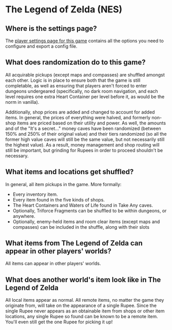 # The Legend of Zelda (NES)

## Where is the settings page?

The [player settings page for this game](../player-settings) contains all the options you need to configure and export a
config file.

## What does randomization do to this game?

All acquirable pickups (except maps and compasses) are shuffled amongst each other. Logic is in place to ensure both
that the game is still completable, as well as ensuring that players aren't forced to enter dungeons undergeared 
(specifically, no dark room navigation, and each level requires one extra Heart Container per level before it, as would 
be the norm in vanilla).

Additionally, shop prices are added and changed to account for added items. In general, the prices
of everything were halved, and formerly non-shop items are priced based on their utility and power. As well, 
the amounts and of the "It's a secret..." money caves have been randomized (between 150% and 250% of their 
original value) and their tiers randomized (so all the former high value caves will still be the same value, but not
necessarily still the highest value). As a result, money management and shop routing will still be important, but
grinding for Rupees in order to proceed shouldn't be necessary.

## What items and locations get shuffled?

In general, all item pickups in the game. More formally:

- Every inventory item.
- Every item found in the five kinds of shops.
- The Heart Containers and Waters of Life found in Take Any caves.
- Optionally, Triforce Fragments can be shuffled to be within dungeons, or anywhere.
- Optionally, enemy-held items and room clear items (except maps and compasses) can be included in the shuffle, along 
with their slots

## What items from The Legend of Zelda can appear in other players' worlds?

All items can appear in other players' worlds.

## What does another world's item look like in The Legend of Zelda

All local items appear as normal. All remote items, no matter the game they originate from, will take on the appearance
of a single Rupee. Since the single Rupee never appears as an obtainable item from shops or other item locations, any
single Rupee so found can be known to be a remote item. You'll even still get the one Rupee for picking it up!
